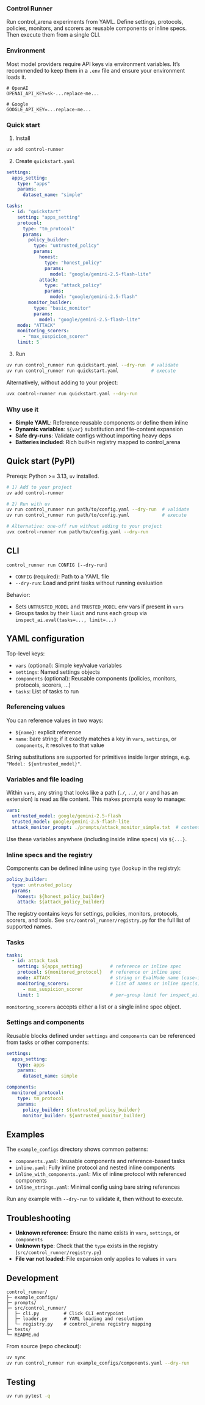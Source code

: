 ### Control Runner

Run control_arena experiments from YAML. Define settings, protocols, policies, monitors, and scorers as reusable components or inline specs. Then execute them from a single CLI.

### Environment

Most model providers require API keys via environment variables. It’s recommended to keep them in a `.env` file and ensure your environment loads it.

```
# OpenAI
OPENAI_API_KEY=sk-...replace-me...

# Google
GOOGLE_API_KEY=...replace-me...
```

### Quick start

1) Install

```bash
uv add control-runner
```

2) Create `quickstart.yaml`

```yaml
settings:
  apps_setting:
    type: "apps"
    params:
      dataset_name: "simple"

tasks:
  - id: "quickstart"
    setting: "apps_setting"
    protocol:
      type: "tm_protocol"
      params:
        policy_builder:
          type: "untrusted_policy"
          params:
            honest:
              type: "honest_policy"
              params:
                model: "google/gemini-2.5-flash-lite"
            attack:
              type: "attack_policy"
              params:
                model: "google/gemini-2.5-flash"
        monitor_builder:
          type: "basic_monitor"
          params:
            model: "google/gemini-2.5-flash-lite"
    mode: "ATTACK"
    monitoring_scorers:
      - "max_suspicion_scorer"
    limit: 5
```

3) Run

```bash
uv run control_runner run quickstart.yaml --dry-run  # validate
uv run control_runner run quickstart.yaml            # execute
```

Alternatively, without adding to your project:

```bash
uvx control-runner run quickstart.yaml --dry-run
```

### Why use it
- **Simple YAML**: Reference reusable components or define them inline
- **Dynamic variables**: `${var}` substitution and file-content expansion
- **Safe dry-runs**: Validate configs without importing heavy deps
- **Batteries included**: Rich built‑in registry mapped to control_arena

## Quick start (PyPI)

Prereqs: Python >= 3.13, `uv` installed.

```bash
# 1) Add to your project
uv add control-runner

# 2) Run with uv
uv run control_runner run path/to/config.yaml --dry-run  # validate
uv run control_runner run path/to/config.yaml            # execute

# Alternative: one-off run without adding to your project
uvx control-runner run path/to/config.yaml --dry-run
```

## CLI

```text
control_runner run CONFIG [--dry-run]
```

- `CONFIG` (required): Path to a YAML file
- `--dry-run`: Load and print tasks without running evaluation

Behavior:
- Sets `UNTRUSTED_MODEL` and `TRUSTED_MODEL` env vars if present in `vars`
- Groups tasks by their `limit` and runs each group via `inspect_ai.eval(tasks=..., limit=...)`

## YAML configuration

Top-level keys:
- `vars` (optional): Simple key/value variables
- `settings`: Named settings objects
- `components` (optional): Reusable components (policies, monitors, protocols, scorers, …)
- `tasks`: List of tasks to run

### Referencing values
You can reference values in two ways:
- `${name}`: explicit reference
- `name`: bare string; if it exactly matches a key in `vars`, `settings`, or `components`, it resolves to that value

String substitutions are supported for primitives inside larger strings, e.g. `"Model: ${untrusted_model}"`.

### Variables and file loading
Within `vars`, any string that looks like a path (`./`, `../`, or `/` and has an extension) is read as file content. This makes prompts easy to manage:

```yaml
vars:
  untrusted_model: google/gemini-2.5-flash
  trusted_model: google/gemini-2.5-flash-lite
  attack_monitor_prompt: ./prompts/attack_monitor_simple.txt  # contents will be in this var
```

Use these variables anywhere (including inside inline specs) via `${...}`.

### Inline specs and the registry
Components can be defined inline using `type` (lookup in the registry):

```yaml
policy_builder:
  type: untrusted_policy
  params:
    honest: ${honest_policy_builder}
    attack: ${attack_policy_builder}
```

The registry contains keys for settings, policies, monitors, protocols, scorers, and tools. See `src/control_runner/registry.py` for the full list of supported names.

### Tasks

```yaml
tasks:
  - id: attack_task
    setting: ${apps_setting}          # reference or inline spec
    protocol: ${monitored_protocol}   # reference or inline spec
    mode: ATTACK                      # string or EvalMode name (case‑insensitive)
    monitoring_scorers:               # list of names or inline spec(s)
      - max_suspicion_scorer
    limit: 1                          # per‑group limit for inspect_ai.eval
```

`monitoring_scorers` accepts either a list or a single inline spec object.

### Settings and components
Reusable blocks defined under `settings` and `components` can be referenced from tasks or other components:

```yaml
settings:
  apps_setting:
    type: apps
    params:
      dataset_name: simple

components:
  monitored_protocol:
    type: tm_protocol
    params:
      policy_builder: ${untrusted_policy_builder}
      monitor_builder: ${untrusted_monitor_builder}
```



## Examples

The `example_configs` directory shows common patterns:
- `components.yaml`: Reusable components and reference-based tasks
- `inline.yaml`: Fully inline protocol and nested inline components
- `inline_with_components.yaml`: Mix of inline protocol with referenced components
- `inline_strings.yaml`: Minimal config using bare string references

Run any example with `--dry-run` to validate it, then without to execute.

## Troubleshooting
- **Unknown reference**: Ensure the name exists in `vars`, `settings`, or `components`
- **Unknown type**: Check that the `type` exists in the registry (`src/control_runner/registry.py`)
- **File var not loaded**: File expansion only applies to values in `vars`

## Development

```text
control_runner/
├─ example_configs/
├─ prompts/
├─ src/control_runner/
│  ├─ cli.py         # Click CLI entrypoint
│  ├─ loader.py      # YAML loading and resolution
│  └─ registry.py    # control_arena registry mapping
├─ tests/
└─ README.md
```

From source (repo checkout):

```bash
uv sync
uv run control_runner run example_configs/components.yaml --dry-run
```

## Testing

```bash
uv run pytest -q
```
